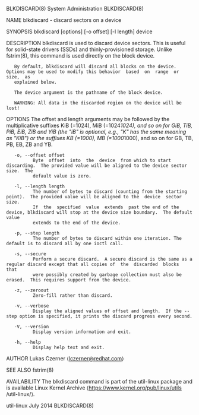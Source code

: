 BLKDISCARD(8)                                                  System Administration                                                 BLKDISCARD(8)

NAME
       blkdiscard - discard sectors on a device

SYNOPSIS
       blkdiscard [options] [-o offset] [-l length] device

DESCRIPTION
       blkdiscard  is  used  to  discard  device  sectors.   This is useful for solid-state drivers (SSDs) and thinly-provisioned storage.  Unlike
       fstrim(8), this command is used directly on the block device.

       By default, blkdiscard will discard all blocks on the device.  Options may be used to modify this behavior  based  on  range  or  size,  as
       explained below.

       The device argument is the pathname of the block device.

       WARNING: All data in the discarded region on the device will be lost!

OPTIONS
       The  offset and length arguments may be followed by the multiplicative suffixes KiB (=1024), MiB (=1024*1024), and so on for GiB, TiB, PiB,
       EiB, ZiB and YiB (the "iB" is optional, e.g., "K" has the same meaning as "KiB") or the suffixes KB (=1000), MB (=1000*1000), and so on for
       GB, TB, PB, EB, ZB and YB.

       -o, --offset offset
              Byte  offset  into  the  device  from which to start discarding.  The provided value will be aligned to the device sector size.  The
              default value is zero.

       -l, --length length
              The number of bytes to discard (counting from the starting point).  The provided value will be aligned to the  device  sector  size.
              If  the  specified  value  extends  past the end of the device, blkdiscard will stop at the device size boundary.  The default value
              extends to the end of the device.

       -p, --step length
              The number of bytes to discard within one iteration. The default is to discard all by one ioctl call.

       -s, --secure
              Perform a secure discard.  A secure discard is the same as a regular discard except that all copies of  the  discarded  blocks  that
              were possibly created by garbage collection must also be erased.  This requires support from the device.

       -z, --zeroout
              Zero-fill rather than discard.

       -v, --verbose
              Display the aligned values of offset and length.  If the --step option is specified, it prints the discard progress every second.

       -V, --version
              Display version information and exit.

       -h, --help
              Display help text and exit.

AUTHOR
       Lukas Czerner ⟨lczerner@redhat.com⟩

SEE ALSO
       fstrim(8)

AVAILABILITY
       The  blkdiscard  command  is  part  of the util-linux package and is available Linux Kernel Archive ⟨https://www.kernel.org/pub/linux/utils
       /util-linux/⟩.

util-linux                                                           July 2014                                                       BLKDISCARD(8)
